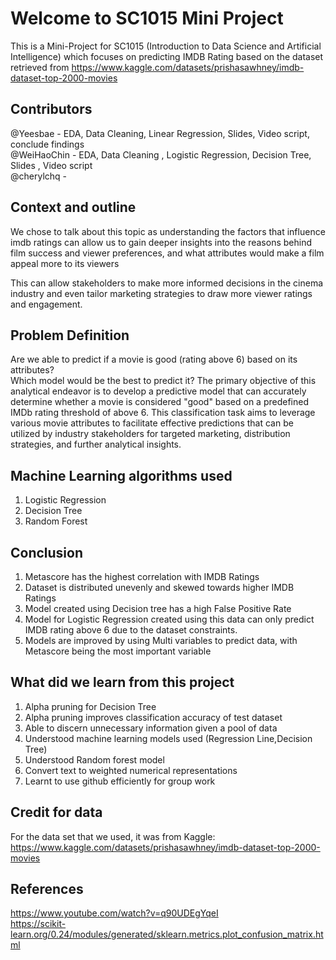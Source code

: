 # Welcome to SC1015 Mini Project
This is a Mini-Project for SC1015 (Introduction to Data Science and Artificial Intelligence) which focuses on predicting IMDB Rating based on the dataset retrieved from https://www.kaggle.com/datasets/prishasawhney/imdb-dataset-top-2000-movies

## Contributors
@Yeesbae -  EDA, Data Cleaning, Linear Regression, Slides, Video script, conclude findings<br />
@WeiHaoChin - EDA, Data Cleaning , Logistic Regression, Decision Tree, Slides , Video script <br />
@cherylchq - 
## Context and outline 
We chose to talk about this topic as understanding the factors that influence imdb ratings can allow us to gain deeper insights into the reasons behind film success and viewer preferences, and what attributes would make a film appeal more to its viewers <br/>

This can allow stakeholders to make more informed decisions in the cinema industry and even tailor marketing strategies to draw more viewer ratings and engagement. 


## Problem Definition

Are we able to predict if a movie is good (rating above 6) based on its attributes? <br />
Which model would be the best to predict it?
The primary objective of this analytical endeavor is to develop a predictive model that can accurately determine whether a movie is considered "good" based on a predefined IMDb rating threshold of above 6. This classification task aims to leverage various movie attributes to facilitate effective predictions that can be utilized by industry stakeholders for targeted marketing, distribution strategies, and further analytical insights.

## Machine Learning algorithms used
1. Logistic Regression
2. Decision Tree
3. Random Forest

## Conclusion
1. Metascore has the highest correlation with IMDB Ratings
3. Dataset is distributed unevenly and skewed towards higher IMDB Ratings
4. Model created using Decision tree has a high False Positive Rate
5. Model for Logistic Regression created using this data can only predict IMDB rating above 6 due to the dataset constraints.
6. Models are improved by using Multi variables to predict data, with Metascore being the most important variable

## What did we learn from this project
1. Alpha pruning for Decision Tree
2. Alpha pruning improves classification accuracy of test dataset
3. Able to discern unnecessary information given a pool of data <br/>
4. Understood machine learning models used (Regression Line,Decision Tree) <br/>
5. Understood Random forest model <br/>
6. Convert text to weighted numerical representations <br/>
7. Learnt to use github efficiently for group work


## Credit for data
For the data set that we used, it was from Kaggle: https://www.kaggle.com/datasets/prishasawhney/imdb-dataset-top-2000-movies

## References 
https://www.youtube.com/watch?v=q90UDEgYqeI <br/>
https://scikit-learn.org/0.24/modules/generated/sklearn.metrics.plot_confusion_matrix.html
